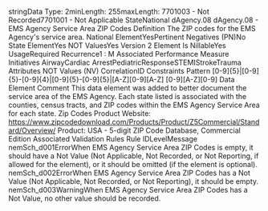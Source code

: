 

stringData Type: 2minLength: 255maxLength: 
7701003 - Not Recorded7701001 - Not Applicable
StateNational
dAgency.08
dAgency.08 - EMS Agency Service Area ZIP Codes
Definition
The ZIP codes for the EMS Agency's service area.
National ElementYesPertinent Negatives (PN)No
State ElementYes
NOT ValuesYes
Version 2 Element
Is NillableYes
UsageRequired
Recurrence1 : M
Associated Performance Measure Initiatives
AirwayCardiac ArrestPediatricResponseSTEMIStrokeTrauma
Attributes
NOT Values (NV)
CorrelationID
Constraints
Pattern
[0-9]{5}|[0-9]{5}-[0-9]{4}|[0-9]{5}-[0-9]{5}|[A-Z][0-9][A-Z] [0-9][A-Z][0-9]
Data Element Comment
This data element was added to better document the service area of the EMS Agency. Each state listed is associated with the
counties, census tracts, and ZIP codes within the EMS Agency Service Area for each state. 
Zip Codes Product Website:  https://www.zipcodedownload.com/Products/Product/Z5Commercial/Standard/Overview/
Product: USA - 5-digit ZIP Code Database, Commercial Edition
Associated Validation Rules
Rule IDLevelMessage
nemSch_d001ErrorWhen EMS Agency Service Area ZIP Codes is empty, it should have a Not Value (Not
Applicable, Not Recorded, or Not Reporting, if allowed for the element), or it should be omitted (if
the element is optional).
nemSch_d002ErrorWhen EMS Agency Service Area ZIP Codes has a Not Value (Not Applicable, Not Recorded, or
Not Reporting), it should be empty.
nemSch_d003WarningWhen EMS Agency Service Area ZIP Codes has a Not Value, no other value should be recorded.